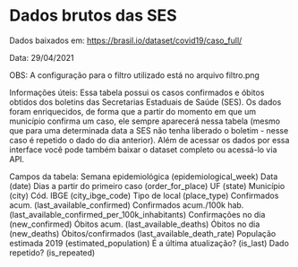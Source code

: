 # Dados brutos das SES

Dados baixados em: https://brasil.io/dataset/covid19/caso_full/

Data: 29/04/2021

OBS: A configuração para o filtro utilizado está no arquivo filtro.png

Informações úteis:
Essa tabela possui os casos confirmados e óbitos obtidos dos boletins das Secretarias Estaduais de Saúde (SES). Os dados foram enriquecidos, de forma que a partir do momento em que um município confirma um caso, ele sempre aparecerá nessa tabela (mesmo que para uma determinada data a SES não tenha liberado o boletim - nesse caso é repetido o dado do dia anterior).
Além de acessar os dados por essa interface você pode também baixar o dataset completo ou acessá-lo via API.

Campos da tabela:
Semana epidemiológica (epidemiological_week)
Data (date)
Dias a partir do primeiro caso (order_for_place)
UF (state)
Município (city)
Cód. IBGE (city_ibge_code)
Tipo de local (place_type)
Confirmados acum. (last_available_confirmed)
Confirmados acum./100k hab. (last_available_confirmed_per_100k_inhabitants)
Confirmações no dia (new_confirmed)
Óbitos acum. (last_available_deaths)
Óbitos no dia (new_deaths)
Óbitos/confirmados (last_available_death_rate)
População estimada 2019 (estimated_population)
É a última atualização? (is_last)
Dado repetido? (is_repeated)


